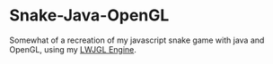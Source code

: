 # Snake-Java-OpenGL
Somewhat of a recreation of my javascript snake game with java and OpenGL, using my [LWJGL Engine](https://github.com/Florry/LWJGL-Engine).
